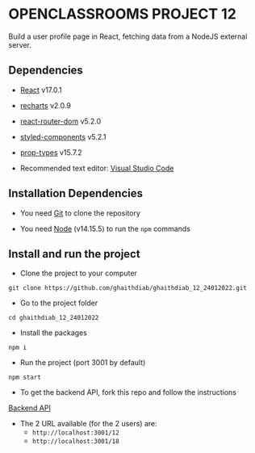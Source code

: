 # OPENCLASSROOMS PROJECT 12

Build a user profile page in React, fetching data from a NodeJS external server.

## Dependencies

- [React](https://reactjs.org/) v17.0.1

- [recharts](https://recharts.org/en-US) v2.0.9

- [react-router-dom](https://reactrouter.com/web/guides/quick-start) v5.2.0

- [styled-components](https://styled-components.com/) v5.2.1

- [prop-types](https://www.npmjs.com/package/prop-types) v15.7.2

- Recommended text editor: [Visual Studio Code](https://code.visualstudio.com/)

## Installation Dependencies

- You need [Git](https://git-scm.com/) to clone the repository

- You need [Node](https://nodejs.org/en/) (v14.15.5) to run the `npm` commands

## Install and run the project

- Clone the project to your computer

`git clone https://github.com/ghaithdiab/ghaithdiab_12_24012022.git`

- Go to the project folder

`cd ghaithdiab_12_24012022`

- Install the packages

`npm i`

- Run the project (port 3001 by default)

`npm start`

- To get the backend API, fork this repo and follow the instructions

[Backend API](https://github.com/OpenClassrooms-Student-Center/P9-front-end-dashboard)

- The 2 URL available (for the 2 users) are:
  - `http://localhost:3001/12`
  - `http://localhost:3001/18`